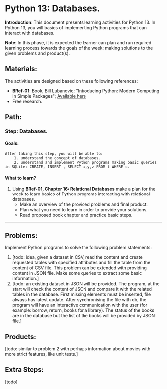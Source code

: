 # Python 13: Databases.

**Introduction**: This document presents learning activities for Python 13. In Python 13, you will basics of implementing Python programs that can interact with databases.

**Note**: In this phase, it is expected the learner can plan and run required learning process towards the goals of the week: making solutions to the given problems and product(s).

## Materials:

The activities are designed based on these following references:

- **BRef-01**: Book, Bill Lubanovic; "Introducing Python: Modern Computing in Simple Packages"; [Available here](https://www.oreilly.com/library/view/introducing-python-2nd/9781492051374/) 
- Free research.

## Path:

### Step: Databases.

#### Goals:

```
After taking this step, you will be able to:
	1. understand the concept of databases.
	2. understand and implement Python programs making basic queries in SQLite: CREATE, INSERT , SELECT x,y,z FROM t WHERE c.
```
#### What to learn?

1. Using **BRef-01, Chapter 16: Relational Databases** make a plan for the week to learn basics of Python programs interacting with relational databases.
	- Make an overview of the provided problems and final product.
	- Plan what you need to learn in order to provide your solutions.
	- Read proposed book chapter and practice basic steps.

<hr>


## Problems:


Implement Python programs to solve the following problem statements:

1. [todo: idea, given a dataset in CSV, read the content and create requested tables with specified attributes and fill the table from the content of CSV file. This problem can be extended with providing content in JSON file. Make some queries to extract some basic information.]
2. [todo: an existing dataset in JSON will be provided. The program, at the start will check the content of JSON and compare it with the related tables in the database. First missing elements must be inserted, file always has latest update. After synchronising the file with db, the program will have an interactive communication with the user (for example: borrow, return, books for a library). The status of the books are in the database but the list of the books will be provided by JSON file.]

## Products:

[todo: similar to problem 2 with perhaps information about movies with more strict features, like unit tests.]

## Extra Steps:

[todo]